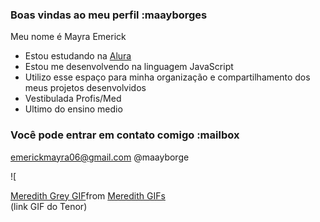 ### Boas vindas ao meu perfil :maayborges

Meu nome é Mayra Emerick

- Estou estudando na [Alura](https://www.alura.com.br)
- Estou me desenvolvendo na linguagem JavaScript
- Utilizo esse espaço para minha organização e compartilhamento dos meus projetos desenvolvidos
- Vestibulada Profis/Med
- Ultimo do ensino medio 

### Você pode entrar em contato comigo :mailbox

emerickmayra06@gmail.com
@maayborge

![<div class="tenor-gif-embed" data-postid="5647033" data-share-method="host" data-aspect-ratio="1.06796" data-width="100%"><a href="https://tenor.com/view/meredith-grey-greys-anatomy-gif-5647033">Meredith Grey GIF</a>from <a href="https://tenor.com/search/meredith-gifs">Meredith GIFs</a></div> <script type="text/javascript" async src="https://tenor.com/embed.js"></script>(link GIF do Tenor)

